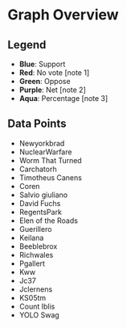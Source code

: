# Graph Overview

## Legend
- **Blue**: Support
- **Red**: No vote [note 1]
- **Green**: Oppose
- **Purple**: Net [note 2]
- **Aqua**: Percentage [note 3]

## Data Points
- Newyorkbrad
- NuclearWarfare
- Worm That Turned
- Carchatorh
- Timotheus Canens
- Coren
- Salvio giuliano
- David Fuchs
- RegentsPark
- Elen of the Roads
- Guerillero
- Keilana
- Beeblebrox
- Richwales
- Pgallert
- Kww
- Jc37
- Jclernens
- KS05tm
- Count Iblis
- YOLO Swag